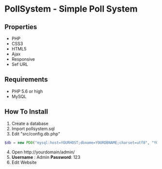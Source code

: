 # PollSystem - Simple Poll System

## Properties

- PHP
- CSS3
- HTML5
- Ajax
- Responsive
- Sef URL

## Requirements

- PHP 5.6 or high
- MySQL

## How To Install
1. Create a database
2. Import pollsystem.sql
3. Edit  "src/config.db.php"
```php
$db = new PDO("mysql:host=YOURHOST;dbname=YOURDBNAME;charset=utf8", "YOURDBUSERNAME", "YOURDBPASSWORD");
```
4. Open http://yourdomain/admin/ 
5. **Username** : Admin  **Password**: 123
5. Edit Website



